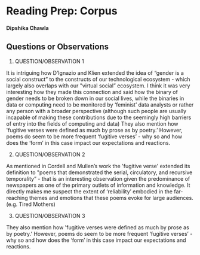 # Reading Prep: Corpus 

#### Dipshika Chawla

## Questions or Observations

1. QUESTION/OBSERVATION 1

It is intriguing how D’Ignazio and Klien extended the idea of “gender is a social construct” to the constructs of our technological ecosystem - which largely also overlaps with our "virtual social” ecosystem. I think it was very interesting how they made this connection and said how the binary of gender needs to be broken down in our social lives, while the binaries in data or computing need to be monitored by ‘feminist’ data analysts or rather any person with a broader perspective (although such people are usually incapable of making these contributions due to the seemingly high barriers of entry into the fields of computing and data)
They also mention how 'fugitive verses were defined as much by prose as by poetry.’ However, poems do seem to be more frequent ‘fugitive verses’ - why so and how does the ‘form’ in this case impact our expectations and reactions.


2. QUESTION/OBSERVATION 2

As mentioned in Cordell and Mullen’s work the 'fugitive verse' extended its definition to "poems that demonstrated the serial, circulatory, and recursive temporality” - that is an interesting observation given the predominance of newspapers as one of the primary outlets of information and knowledge. It directly makes me suspect the extent of ‘reliability’ embodied in the far-reaching themes and emotions that these poems evoke for large audiences. (e.g. Tired Mothers)


3. QUESTION/OBSERVATION 3

They also mention how 'fugitive verses were defined as much by prose as by poetry.’ However, poems do seem to be more frequent ‘fugitive verses’ - why so and how does the ‘form’ in this case impact our expectations and reactions.

